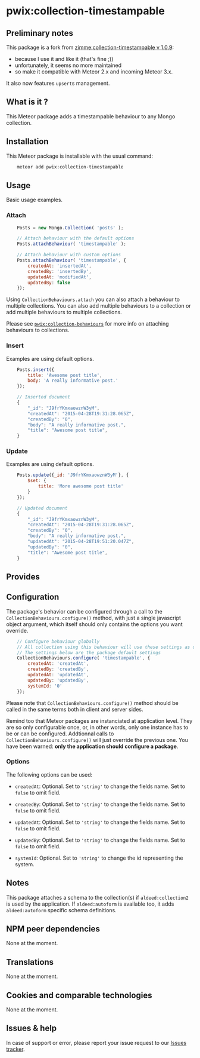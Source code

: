 # pwix:collection-timestampable

## Preliminary notes

This package is a fork from [zimme:collection-timestampable v 1.0.9](https://github.com/zimme/meteor-collection-timestampable/):
- because I use it and like it (that's fine ;))
- unfortunately, it seems no more maintained
- so make it compatible with Meteor 2.x and incoming Meteor 3.x.

It also now features `upsert`s management.

## What is it ?

This Meteor package adds a timestampable behaviour to any Mongo collection.

## Installation

This Meteor package is installable with the usual command:

```sh
    meteor add pwix:collection-timestampable
```

## Usage

Basic usage examples.

### Attach

```js
    Posts = new Mongo.Collection( 'posts' );

    // Attach behaviour with the default options
    Posts.attachBehaviour( 'timestampable' );

    // Attach behaviour with custom options
    Posts.attachBehaviour( 'timestampable', {
        createdAt: 'insertedAt',
        createdBy: 'insertedBy',
        updatedAt: 'modifiedAt',
        updatedBy: false
    });
```

Using `CollectionBehaviours.attach` you can also attach a behaviour to multiple collections. You can also add multiple behaviours to a collection or add multiple behaviours to multiple collections.

Please see [`pwix:collection-behaviours`](https://github.com/trychlos/pwix-collection-behaviours) for more info on attaching behaviours to collections.

### Insert

Examples are using default options.

```js
    Posts.insert({
        title: 'Awesome post title',
        body: 'A really informative post.'
    });

    // Inserted document
    {
        "_id": "J9frYKmxaowznW3yM",
        "createdAt": "2015-04-28T19:31:28.065Z",
        "createdBy": "0",
        "body": "A really informative post.",
        "title": "Awesome post title",
    }
```

### Update

Examples are using default options.

```js
    Posts.update({_id: 'J9frYKmxaowznW3yM'}, {
        $set: {
            title: 'More awesome post title'
        }
    });

    // Updated document
    {
        "_id": "J9frYKmxaowznW3yM",
        "createdAt": "2015-04-28T19:31:28.065Z",
        "createdBy": "0",
        "body": "A really informative post.",
        "updatedAt": "2015-04-28T19:51:20.047Z",
        "updatedBy": "0",
        "title": "Awesome post title",
    }
```

## Provides

## Configuration

The package's behavior can be configured through a call to the `CollectionBehaviours.configure()` method, with just a single javascript object argument, which itself should only contains the options you want override.

```js
    // Configure behaviour globally
    // All collection using this behaviour will use these settings as defaults
    // The settings below are the package default settings
    CollectionBehaviours.configure( 'timestampable', {
        createdAt: 'createdAt',
        createdBy: 'createdBy',
        updatedAt: 'updatedAt',
        updatedBy: 'updatedBy',
        systemId: '0'
    });
```

Please note that `CollectionBehaviours.configure()` method should be called in the same terms both in client and server sides.

Remind too that Meteor packages are instanciated at application level. They are so only configurable once, or, in other words, only one instance has to be or can be configured. Addtionnal calls to `CollectionBehaviours.configure()` will just override the previous one. You have been warned: **only the application should configure a package**.

### Options

The following options can be used:

- `createdAt`: Optional. Set to `'string'` to change the fields name.
  Set to `false` to omit field.

- `createdBy`: Optional. Set to `'string'` to change the fields name.
  Set to `false` to omit field.

- `updatedAt`: Optional. Set to `'string'` to change the fields name.
  Set to `false` to omit field.

- `updatedBy`: Optional. Set to `'string'` to change the fields name.
  Set to `false` to omit field.

- `systemId`: Optional. Set to `'string'` to change the id representing the system.

## Notes

This package attaches a schema to the collection(s) if `aldeed:collection2` is used by the application. If `aldeed:autoform` is available too, it adds `aldeed:autoform` specific schema definitions.

## NPM peer dependencies

None at the moment.

## Translations

None at the moment.

## Cookies and comparable technologies

None at the moment.

## Issues & help

In case of support or error, please report your issue request to our [Issues tracker](https://github.com/trychlos/pwix-collection-timestampable/issues).

<!--
### Forked from zimme:collection-timestampable

[![Gitter][Gitter Badge]][Gitter]
[![Code Climate][Code Climate Badge]][Code Climate]
[![License][License Badge]][License]

[Code Climate]: https://codeclimate.com/github/zimme/meteor-collection-timestampable
[Code Climate Badge]: http://img.shields.io/codeclimate/github/zimme/meteor-collection-timestampable.svg
[CollectionBehaviours]: https://atmospherejs.com/zimme/collection-behaviours
[Gitter]: https://gitter.im/zimme/meteor-collection-timestampable
[Gitter Badge]: https://img.shields.io/badge/gitter-join_chat-brightgreen.svg
[License]: https://github.com/zimme/meteor-collection-timestampable/blob/master/LICENSE.md
[License Badge]: https://img.shields.io/badge/license-MIT-blue.svg
-->
